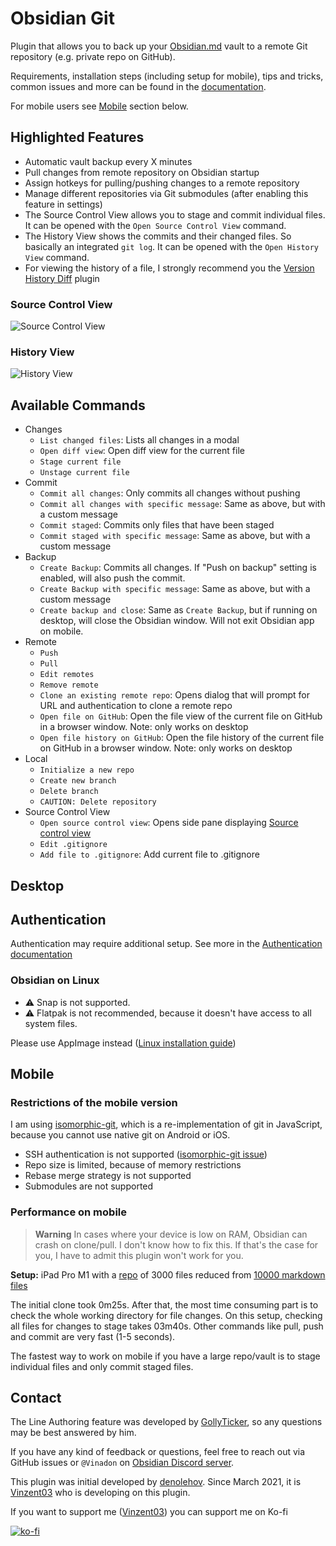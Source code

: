 # Obsidian Git

Plugin that allows you to back up your [Obsidian.md](https://obsidian.md) vault to a remote Git repository (e.g. private repo on GitHub).

Requirements, installation steps (including setup for mobile), tips and tricks, common issues and more can be found in the [documentation](https://publish.obsidian.md/git-doc).

For mobile users see [Mobile](#mobile) section below.

## Highlighted Features

- Automatic vault backup every X minutes
- Pull changes from remote repository on Obsidian startup
- Assign hotkeys for pulling/pushing changes to a remote repository
- Manage different repositories via Git submodules (after enabling this feature in settings)
- The Source Control View allows you to stage and commit individual files. It can be opened with the `Open Source Control View` command.
- The History View shows the commits and their changed files. So basically an integrated `git log`. It can be opened with the `Open History View` command.
- For viewing the history of a file, I strongly recommend you the [Version History Diff](obsidian://show-plugin?id=obsidian-version-history-diff) plugin

### Source Control View

![Source Control View](https://raw.githubusercontent.com/denolehov/obsidian-git/master/images/source-view.png)

### History View

![History View](https://raw.githubusercontent.com/denolehov/obsidian-git/master/images/history-view.png)

## Available Commands

- Changes
    - `List changed files`: Lists all changes in a modal
    - `Open diff view`: Open diff view for the current file
    - `Stage current file`
    - `Unstage current file`
- Commit
    - `Commit all changes`: Only commits all changes without pushing
    - `Commit all changes with specific message`: Same as above, but with a custom message
    - `Commit staged`: Commits only files that have been staged
    - `Commit staged with specific message`: Same as above, but with a custom message
- Backup
    - `Create Backup`: Commits all changes. If "Push on backup" setting is enabled, will also push the commit.
    - `Create Backup with specific message`: Same as above, but with a custom message
    - `Create backup and close`: Same as `Create Backup`, but if running on desktop, will close the Obsidian window. Will not exit Obsidian app on mobile.
- Remote 
    - `Push`
    - `Pull`
    - `Edit remotes`
    - `Remove remote`
    - `Clone an existing remote repo`: Opens dialog that will prompt for URL and authentication to clone a remote repo
    - `Open file on GitHub`: Open the file view of the current file on GitHub in a browser window. Note: only works on desktop
    - `Open file history on GitHub`: Open the file history of the current file on GitHub in a browser window. Note: only works on desktop
- Local
    - `Initialize a new repo`
    - `Create new branch`
    - `Delete branch`
    - `CAUTION: Delete repository`
- Source Control View
    - `Open source control view`: Opens side pane displaying [Source control view](#sidebar-view)
    - `Edit .gitignore`
    - `Add file to .gitignore`: Add current file to .gitignore

## Desktop

## Authentication

Authentication may require additional setup. See more in the [Authentication documentation](https://publish.obsidian.md/git-doc/Authentication)

### Obsidian on Linux

- ⚠ Snap is not supported.
- ⚠ Flatpak is not recommended, because it doesn't have access to all system files. 

Please use AppImage instead ([Linux installation guide](https://publish.obsidian.md/git-doc/Installation#Linux))

## Mobile

### Restrictions of the mobile version

I am using [isomorphic-git](https://isomorphic-git.org/), which is a re-implementation of git in JavaScript, because you cannot use native git on Android or iOS.

- SSH authentication is not supported ([isomorphic-git issue](https://github.com/isomorphic-git/isomorphic-git/issues/231))
- Repo size is limited, because of memory restrictions
- Rebase merge strategy is not supported
- Submodules are not supported

### Performance on mobile

> **Warning**
> In cases where your device is low on RAM, Obsidian can crash on clone/pull. I don't know how to fix this. If that's the case for you, I have to admit this plugin won't work for you.

**Setup:** iPad Pro M1 with a [repo](https://github.com/Vinzent03/obsidian-git-stress-test) of 3000 files reduced from [10000 markdown files](https://github.com/Zettelkasten-Method/10000-markdown-files)


The initial clone took 0m25s. After that, the most time consuming part is to check the whole working directory for file changes. On this setup, checking all files for changes to stage takes 03m40s. Other commands like pull, push and commit are very fast (1-5 seconds). 

The fastest way to work on mobile if you have a large repo/vault is to stage individual files and only commit staged files.

## Contact

The Line Authoring feature was developed by [GollyTicker](https://github.com/GollyTicker), so any questions may be best answered by him.

If you have any kind of feedback or questions, feel free to reach out via GitHub issues or `@Vinadon` on [Obsidian Discord server](https://discord.com/invite/veuWUTm).

This plugin was initial developed by [denolehov](https://github.com/denolehov). Since March 2021, it is [Vinzent03](https://github.com/Vinzent03) who is developing on this plugin.

If you want to support me ([Vinzent03](https://github.com/Vinzent03)) you can support me on Ko-fi

[![ko-fi](https://ko-fi.com/img/githubbutton_sm.svg)](https://ko-fi.com/F1F195IQ5)
